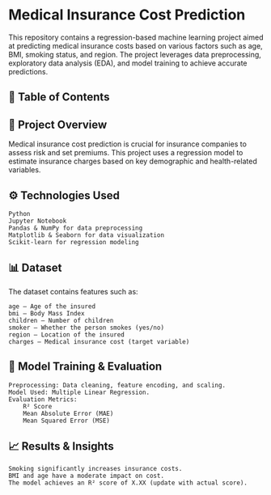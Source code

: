 # Medical Insurance Cost Prediction

This repository contains a regression-based machine learning project aimed at predicting medical insurance costs based on various factors such as age, BMI, smoking status, and region. The project leverages data preprocessing, exploratory data analysis (EDA), and model training to achieve accurate predictions.

## 📖 Table of Contents

   

## 📌 Project Overview

Medical insurance cost prediction is crucial for insurance companies to assess risk and set premiums. This project uses a regression model to estimate insurance charges based on key demographic and health-related variables.

## ⚙️ Technologies Used

    Python 
    Jupyter Notebook 
    Pandas & NumPy for data preprocessing
    Matplotlib & Seaborn for data visualization
    Scikit-learn for regression modeling

 ## 📊 Dataset

The dataset contains features such as:

    age – Age of the insured
    bmi – Body Mass Index
    children – Number of children
    smoker – Whether the person smokes (yes/no)
    region – Location of the insured
    charges – Medical insurance cost (target variable)

## 🚀 Model Training & Evaluation

    Preprocessing: Data cleaning, feature encoding, and scaling.
    Model Used: Multiple Linear Regression.
    Evaluation Metrics:
        R² Score
        Mean Absolute Error (MAE)
        Mean Squared Error (MSE)        

## 📈 Results & Insights

    Smoking significantly increases insurance costs.
    BMI and age have a moderate impact on cost.
    The model achieves an R² score of X.XX (update with actual score).
